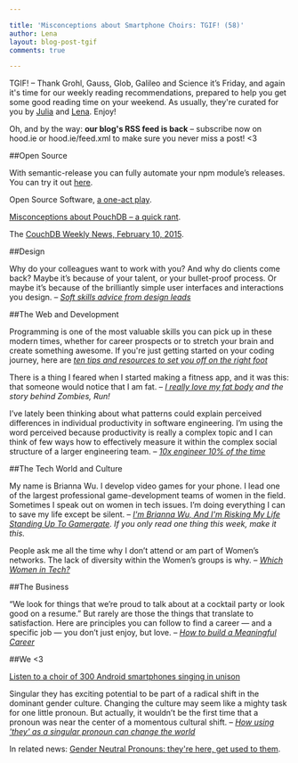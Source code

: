 ```yaml
---

title: 'Misconceptions about Smartphone Choirs: TGIF! (58)'
author: Lena
layout: blog-post-tgif
comments: true

---
```



TGIF! – Thank Grohl, Gauss, Glob, Galileo and Science it’s Friday, and again it's time for our weekly reading recommendations, prepared to help you get some good reading time on your weekend. As usually, they're curated for you by [Julia](http://twitter.com/juschm) and [Lena](http://twitter.com/lrnrd). Enjoy!

Oh, and by the way: <b>our blog's RSS feed is back</b> – subscribe now on hood.ie or hood.ie/feed.xml to make sure you never miss a post! <3

##Open Source

With semantic-release you can fully automate your npm module’s releases. You can try it out [here](https://github.com/boennemann/semantic-release).

Open Source Software, [a one-act play](https://twitter.com/searls/status/565931153564377089).

[Misconceptions about PouchDB – a quick rant](https://gist.github.com/nolanlawson/dc80e449079c2bc33170).

The [CouchDB Weekly News, February 10, 2015](http://blog.couchdb.org/2015/02/10/couchdb-weekly-news-february-10-2015/).


##Design

>
Why do your colleagues want to work with you? And why do clients come back? Maybe it’s because of your talent, or your bullet-proof process. Or maybe it’s because of the brilliantly simple user interfaces and interactions you design. –
<cite>[Soft skills advice from design leads](https://medium.com/@AndyPrattDesign/soft-skill-advice-from-design-leaders-c04339385e02)</cite>


##The Web and Development

>
Programming is one of the most valuable skills you can pick up in these modern times, whether for career prospects or to stretch your brain and create something awesome. If you're just getting started on your coding journey, here are
<cite>[ten tips and resources to set you off on the right foot](http://lifehacker.com/top-10-ways-to-teach-yourself-to-code-1684250889)</cite>

>
There is a thing I feared when I started making a fitness app, and it was this: that someone would notice that I am fat. –
<cite>[I really love my fat body](https://medium.com/matter/i-really-love-my-fat-body-eca64ca3ec78) and the story behind <em>Zombies, Run!</em></cite>

>
I’ve lately been thinking about what patterns could explain perceived differences in individual productivity in software engineering. I’m using the word perceived because productivity is really a complex topic and I can think of few ways how to effectively measure it within the complex social structure of a larger engineering team. –
<cite>[10x engineer 10% of the time](https://medium.com/@cramforce/ive-lately-been-thinking-about-what-patterns-could-explain-perceived-differences-in-productivity-77d1f52f1527)</cite>

##The Tech World and Culture

>
My name is Brianna Wu. I develop video games for your phone. I lead one of the largest professional game-development teams of women in the field. Sometimes I speak out on women in tech issues. I’m doing everything I can to save my life except be silent. –
<cite>[I'm Brianna Wu, And I'm Risking My Life Standing Up To Gamergate](http://www.bustle.com/articles/63466-im-brianna-wu-and-im-risking-my-life-standing-up-to-gamergate). If you only read one thing this week, make it this.</cite>

>
People ask me all the time why I don’t attend or am part of Women’s networks. The lack of diversity within the Women’s groups is why. –
<cite>[Which Women in Tech?](https://medium.com/@nmsanchez/which-women-in-tech-371e721e71c4)</cite>

##The Business

>
“We look for things that we’re proud to talk about at a cocktail party or look good on a resume.” But rarely are those the things that translate to satisfaction. Here are principles you can follow to find a career — and a specific job —­ you don’t just enjoy, but love. –
<cite>[How to build a Meaningful Career](https://hbr.org/2015/02/how-to-build-a-meaningful-career)</cite>

##We <3

[Listen to a choir of 300 Android smartphones singing in unison](https://www.youtube.com/watch?v=U7lKihNI-K4)

>
Singular they has exciting potential to be part of a radical shift in the dominant gender culture. Changing the culture may seem like a mighty task for one little pronoun. But actually, it wouldn’t be the first time that a pronoun was near the center of a momentous cultural shift. –
<cite>[How using 'they' as a singular pronoun can change the world](http://feministing.com/2015/02/03/how-using-they-as-a-singular-pronoun-can-change-the-world/)</cite>

In related news: [Gender Neutral Pronouns: they're here, get used to them](https://www.youtube.com/watch?v=46ehrFk-gLk).
